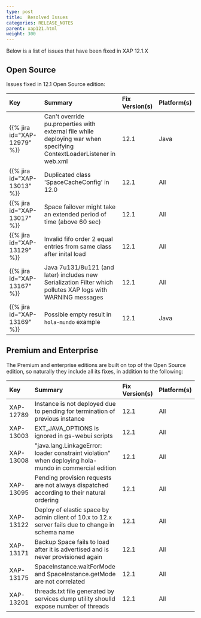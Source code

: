 ```yaml
---
type: post
title:  Resolved Issues
categories: RELEASE_NOTES
parent: xap121.html
weight: 300
---
```


Below is a list of issues that have been fixed in XAP 12.1.X

## Open Source

Issues fixed in 12.1 Open Source edition:

| Key                         | Summary                                                 | Fix Version(s) | Platform(s) |
|:----------------------------|:------------------------------------------------------------------|:-----|:-----| 
| {{% jira id="XAP-12979" %}} | Can't override pu.properties with external file while deploying war when specifying ContextLoaderListener in web.xml | 12.1 | Java |
| {{% jira id="XAP-13013" %}} | Duplicated class 'SpaceCacheConfig' in 12.0                          | 12.1 | All |
| {{% jira id="XAP-13017" %}} | Space failover might take an extended period of time (above 60 sec)  | 12.1 | All |
| {{% jira id="XAP-13129" %}} | Invalid fifo order 2 equal entries from same class after inital load | 12.1 | All |
| {{% jira id="XAP-13167" %}} | Java 7u131/8u121 (and later) includes new Serialization Filter which pollutes XAP logs with WARNING messages | 12.1 | All |
| {{% jira id="XAP-13169" %}} | Possible empty result in `hola-mundo` example                          | 12.1 | Java |

## Premium and Enterprise

The Premium and enterprise editions are built on top of the Open Source edition, so naturally they include all its fixes, in addition to the following:

| Key       | Summary                                                 | Fix Version(s) | Platform(s) |
|:----------|:------------------------------------------------------------------|:-----|:-----| 
| XAP-12789 | Instance is not deployed due to pending for termination of previous instance | 12.1 | All |
| XAP-13003 | EXT_JAVA_OPTIONS is ignored in gs-webui scripts | 12.1 | All |
| XAP-13008 | "java.lang.LinkageError: loader constraint violation" when deploying hola-mundo in commercial edition | 12.1 | All |
| XAP-13095 | Pending provision requests are not always dispatched according to their natural ordering | 12.1 | All |
| XAP-13122 | Deploy of elastic space by admin client of 10.x to 12.x server fails due to change in schema name | 12.1 | All |
| XAP-13171 | Backup Space fails to load after it is advertised and is never provisioned again | 12.1 | All |
| XAP-13175 | SpaceInstance.waitForMode and SpaceInstance.getMode are not correlated | 12.1 | All |
| XAP-13201 | threads.txt file generated by services dump utility shoulld expose number of threads | 12.1 | All |
